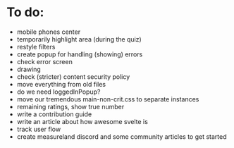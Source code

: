 # To do:

- mobile phones center
- temporarily highlight area (during the quiz)
- restyle filters
- create popup for handling (showing) errors
- check error screen
- drawing
- check (stricter) content security policy
- move everything from old files
- do we need loggedInPopup?
- move our tremendous main-non-crit.css to separate instances
- remaining ratings, show true number
- write a contribution guide
- write an article about how awesome svelte is
- track user flow
- create measureland discord and some community articles to get started
